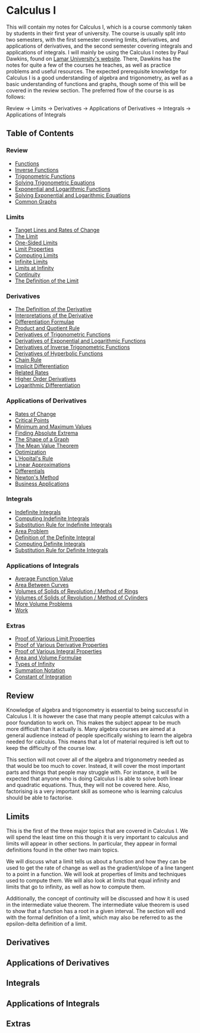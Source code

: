 # Calculus I

This will contain my notes for Calculus I, which is a course commonly taken by students in their first year of university. The course is usually split into two semesters, with the first semester covering limits, derivatives, and applications of derivatives, and the second semester covering integrals and applications of integrals. I will mainly be using the Calculus I notes by Paul Dawkins, found on [Lamar University's website](https://tutorial.math.lamar.edu/Classes/CalcI/CalcI.aspx). There, Dawkins has the notes for quite a few of the courses he teaches, as well as practice problems and useful resources. The expected prerequisite knowledge for Calculus I is a good understanding of algebra and trigonometry, as well as a basic understanding of functions and graphs, though some of this will be covered in the review section. The preferred flow of the course is as follows:

Review -> Limits -> Derivatives -> Applications of Derivatives -> Integrals -> Applications of Integrals

## Table of Contents

### Review

-   [Functions](/Calculus/Calculus%20I/Review/functions.pdf)
-   [Inverse Functions](/Calculus/Calculus%20I/Review/inverse_functions.pdf)
-   [Trigonometric Functions](/Calculus/Calculus%20I/Review/trigonometric_functions.pdf)
-   [Solving Trigonometric Equations](/Calculus/Calculus%20I/Review/solving_trigonometric_equations.pdf)
-   [Exponential and Logarithmic Functions](/Calculus/Calculus%20I/Review/exponential_and_logarithmic_functions.pdf)
-   [Solving Exponential and Logarithmic Equations](/Calculus/Calculus%20I/Review/solving_exponential_and_logarithmic_equations.pdf)
-   [Common Graphs](/Calculus/Calculus%20I/Review/common_graphs.pdf)

### Limits

-   [Tanget Lines and Rates of Change](/Calculus/Calculus%20I/Limits/tangent_lines_and_rates_of_change.pdf)
-   [The Limit](#the-limit)
-   [One-Sided Limits](#one-sided-limits)
-   [Limit Properties](#limit-properties)
-   [Computing Limits](#computing-limits)
-   [Infinite Limits](#infinite-limits)
-   [Limits at Infinity](#limits-at-infinity)
-   [Continuity](#continuity)
-   [The Definition of the Limit](#the-definition-of-the-limit)

### Derivatives

-   [The Definition of the Derivative](#the-definition-of-the-derivative)
-   [Interpretations of the Derivative](#interpretations-of-the-derivative)
-   [Differentiation Formulae](#differentiation-formulae)
-   [Product and Quotient Rule](#product-and-quotient-rule)
-   [Derivatives of Trigonometric Functions](#derivatives-of-trigonometric-functions)
-   [Derivatives of Exponential and Logarithmic Functions](#derivatives-of-exponential-and-logarithmic-functions)
-   [Derivatives of Inverse Trigonometric Functions](#derivatives-of-inverse-trigonometric-functions)
-   [Derivatives of Hyperbolic Functions](#derivatives-of-hyperbolic-functions)
-   [Chain Rule](#chain-rule)
-   [Implicit Differentiation](#implicit-differentiation)
-   [Related Rates](#related-rates)
-   [Higher Order Derivatives](#higher-order-derivatives)
-   [Logarithmic Differentiation](#logarithmic-differentiation)

### Applications of Derivatives

-   [Rates of Change](#rates-of-change)
-   [Critical Points](#critical-points)
-   [Minimum and Maximum Values](#minimum-and-maximum-values)
-   [Finding Absolute Extrema](#finding-absolute-extrema)
-   [The Shape of a Graph](#the-shape-of-a-graph)
-   [The Mean Value Theorem](#the-mean-value-theorem)
-   [Optimization](#optimization)
-   [L'Hopital's Rule](#lhopitals-rule)
-   [Linear Approximations](#linear-approximations)
-   [Differentials](#differentials)
-   [Newton's Method](#newtons-method)
-   [Business Applications](#business-applications)

### Integrals

-   [Indefinite Integrals](#indefinite-integrals)
-   [Computing Indefinite Integrals](#computing-indefinite-integrals)
-   [Substitution Rule for Indefinite Integrals](#substitution-rule-for-indefinite-integrals)
-   [Area Problem](#area-problem)
-   [Definition of the Definite Integral](#definition-of-the-definite-integral)
-   [Computing Definite Integrals](#computing-definite-integrals)
-   [Substitution Rule for Definite Integrals](#substitution-rule-for-definite-integrals)

### Applications of Integrals

-   [Average Function Value](#average-function-value)
-   [Area Between Curves](#area-between-curves)
-   [Volumes of Solids of Revolution / Method of Rings](#volumes-of-solids-of-revolution--method-of-rings)
-   [Volumes of Solids of Revolution / Method of Cylinders](#volumes-of-solids-of-revolution--method-of-cylinders)
-   [More Volume Problems](#more-volume-problems)
-   [Work](#work)

### Extras

-   [Proof of Various Limit Properties](#proof-of-various-limit-properties)
-   [Proof of Various Derivative Properties](#proof-of-various-derivative-properties)
-   [Proof of Various Integral Properties](#proof-of-various-integral-properties)
-   [Area and Volume Formulae](#area-and-volume-formulas)
-   [Types of Infinity](#types-of-infinity)
-   [Summation Notation](#summation-notation)
-   [Constant of Integration](#constant-of-integration)

## Review

Knowledge of algebra and trigonometry is essential to being successful in Calculus I. It is however the case that many people attempt calculus with a poor foundation to work on. This makes the subject appear to be much more difficult than it actually is. Many algebra courses are aimed at a general audience instead of people specifically wishing to learn the algebra needed for calculus. This means that a lot of material required is left out to keep the difficulty of the course low.

This section will not cover all of the algebra and trigonometry needed as that would be too much to cover. Instead, it will cover the most important parts and things that people may struggle with. For instance, it will be expected that anyone who is doing Calculus I is able to solve both linear and quadratic equations. Thus, they will not be covered here. Also, factorising is a very important skill as someone who is learning calculus should be able to factorise.

## Limits

This is the first of the three major topics that are covered in Calculus I. We will spend the least time on this though it is very important to calculus and limits will appear in other sections. In particular, they appear in formal definitions found in the other two main topics.

We will discuss what a limit tells us about a function and how they can be used to get the rate of change as well as the gradient/slope of a line tangent to a point in a function. We will look at properties of limits and techniques used to compute them. We will also look at limits that equal infinity and limits that go to infinity, as well as how to compute them.

Additionally, the concept of continuity will be discussed and how it is used in the intermediate value theorem. The intermediate value theorem is used to show that a function has a root in a given interval. The section will end with the formal definition of a limit, which may also be referred to as the epsilon-delta definition of a limit.

## Derivatives

## Applications of Derivatives

## Integrals

## Applications of Integrals

## Extras
